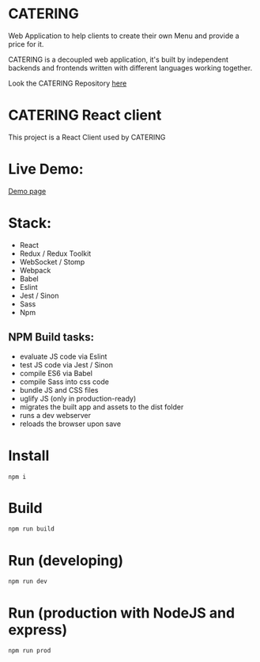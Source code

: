 CATERING
===============

Web Application to help clients to create their own Menu and provide a price for it.

CATERING is a decoupled web application, it's built by independent backends and frontends
written with different languages working together.

Look the CATERING Repository [here](https://github.com/EdgarArguelles/Catering)

# CATERING React client
This project is a React Client used by CATERING

# Live Demo:
[Demo page](https://cateringreactclient.herokuapp.com)

# Stack:
- React
- Redux / Redux Toolkit
- WebSocket / Stomp
- Webpack
- Babel
- Eslint
- Jest / Sinon
- Sass
- Npm

## NPM Build tasks:
- evaluate JS code via Eslint
- test JS code via Jest / Sinon
- compile ES6 via Babel
- compile Sass into css code
- bundle JS and CSS files
- uglify JS (only in production-ready)
- migrates the built app and assets to the dist folder
- runs a dev webserver
- reloads the browser upon save

# Install
    npm i

# Build
    npm run build
    
# Run (developing)
    npm run dev
    
# Run (production with NodeJS and express)
    npm run prod
